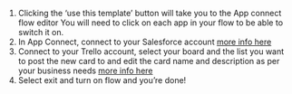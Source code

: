 1. Clicking the ‘use this template’ button will take you to the App connect flow editor You will need to click on each app in your flow to be able to switch it on. 
1. In App Connect, connect to your Salesforce account [more info here](https://developer.ibm.com/integration/docs/app-connect/how-to-guides-for-apps/use-ibm-app-connect-salesforce/)
1. Connect to your Trello account, select your board and the list you want to post the new card to and edit the card name and description as per your business needs [more info here](https://developer.ibm.com/integration/docs/app-connect/how-to-guides-for-apps/use-ibm-app-connect-trello/)
1. Select exit and turn on flow and you’re done!
